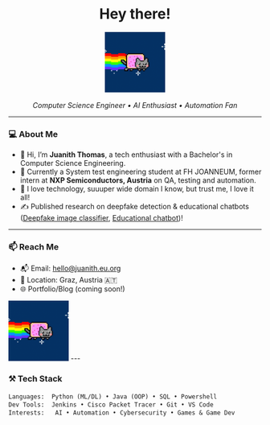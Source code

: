 <!-- README.md -->

<h1 align="center">Hey there!</h1>

<p align="center">
  <img src="https://raw.githubusercontent.com/codebananas3/codebananas3/main/cat-space.gif" width="120" alt="Pixel Cat" />
</p>

<p align="center">
  <em>Computer Science Engineer • AI Enthusiast • Automation Fan</em> <br>
</p>

---

### 💻 About Me

- 👋 Hi, I’m **Juanith Thomas**, a tech enthusiast with a Bachelor's in Computer Science Engineering. 
- 🚀 Currently a System test engineering student at FH JOANNEUM, former intern at **NXP Semiconductors, Austria** on QA, testing and automation.
- 🧪 I love technology, suuuper wide domain I know, but trust me, I love it all!
- ✍️ Published research on deepfake detection & educational chatbots ([Deepfake image classifier](https://doi.org/10.1109/ICICT60155.2024.10544898), [Educational chatbot](https://doi.org/10.1109/CONIT61985.2024.10627567))!

---

### 📫 Reach Me

- 📬 Email: hello@juanith.eu.org  
- 📍 Location: Graz, Austria 🇦🇹  
- 🌐 Portfolio/Blog (coming soon!)
<img src="https://raw.githubusercontent.com/codebananas3/codebananas3/main/cat-space.gif" width="120" alt="Pixel Cat" />
---

### ⚒️ Tech Stack

```text
Languages:  Python (ML/DL) • Java (OOP) • SQL • Powershell
Dev Tools:  Jenkins • Cisco Packet Tracer • Git • VS Code
Interests:   AI • Automation • Cybersecurity • Games & Game Dev
